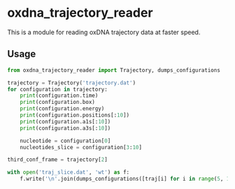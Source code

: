# oxdna_trajectory_reader

This is a module for reading oxDNA trajectory data at faster speed.


## Usage

```python
from oxdna_trajectory_reader import Trajectory, dumps_configurations

trajectory = Trajectory('trajectory.dat')
for configuration in trajectory:
    print(configuration.time)
    print(configuration.box)
    print(configuration.energy)
    print(configuration.positions[:10])
    print(configuration.a1s[:10])
    print(configuration.a3s[:10])

    nucleotide = configuration[0]
    nucleotides_slice = configuration[3:10]

third_conf_frame = trajectory[2]

with open('traj_slice.dat', 'wt') as f:
    f.write('\n'.join(dumps_configurations([traj[i] for i in range(5, 10)])))
```

